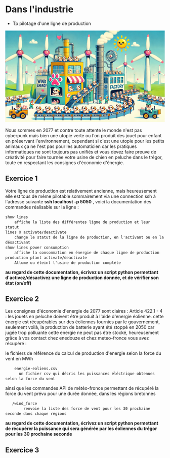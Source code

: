 <!-- .slide: data-state="nologo-slide" style="text-align: center" -->
#  Dans l'industrie

* Tp pilotage d'une ligne de production 

![usine_poti_chien](images/usine_poti_chien.webp "usine_poti_chien") <!-- .element: width="100px" -->


Nous sommes en 2077 et contre toute attente le monde n'est pas cyberpunk mais bien une utopie verte ou l'on produit des jouet pour enfant en préservant l'environnement,
cependant si c'est une utopie pour les petits animaux ça ne l'est pas pour les automaticien car les pratiques informatiques ne sont toujours pas unifiés et vous devez faire preuve de créativité pour faire tournée votre usine de chien en peluche dans le trégor, toute en respectant les consignes d'économie d'énergie.


## Exercice 1

Votre ligne de production est relativement ancienne, mais heureusement elle est tous de même pilotable sommairement via une connection ssh à l'adresse suivante **ssh localhost -p 5050** , 
voici la documentation des commandes réalisable sur la ligne : 
```
show lines
    affiche la liste des différentes ligne de production et leur statut
lines X activate/deactivate
    change le statut de la ligne de production, en l'activant ou en la désactivant
show lines power consumption
    affiche la consommation en énergie de chaque ligne de production
production plant activate/deactivate
    Allume ou éteint l'usine de production complète
```

**au regard de cette documentation, écrivez un script python permettant d'activez/désactivez une ligne de production donnée, et de vérifier son état (on/off)** 


## Exercice 2

Les consignes d'économie d'energie de 2077 sont claires : Article 422.1 - 4 : les jouets en peluche doivent être produit à l'aide d'energie éolienne.
cette énergie est récupérables sur des éoliennes fournies par le gouvernement, seulement voilà, la production de batterie ayant été stoppé en 2050 car jugée trop polluante cette energie ne peut pas être stocké,
heureusement grâce à vos contact chez enedouze et chez meteo-fronce vous avez récupéré :

le fichiers de référence du calcul de production d'energie selon la force du vent en MWh
```
    energie-eoliens.csv
      un fichier csv qui décris les puissances éléctrique obtenues selon la force du vent
```

ainsi que les commandes API de météo-fronce permettant de récupéré la force du vent prévu pour une durée donnée, dans les régions bretonnes

```
   /wind_force
        renvoie la liste des force de vent pour les 30 prochaine seconde dans chaque régions
```
**au regard de cette documentation, écrivez un script python permettant de récupérer la puissance qui sera générée par les éoliennes du trégor pour les 30 prochaine seconde** 

## Exercice 3


